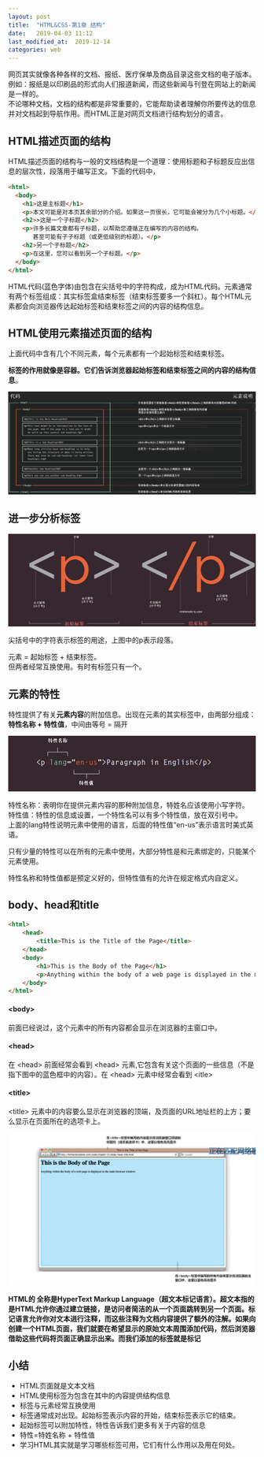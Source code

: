 ```yaml
---
layout: post
title:  "HTML&CSS-第1章 结构"
date:   2019-04-03 11:12
last_modified_at:  2019-12-14
categories: web
---
```


网页其实就像各种各样的文档、报纸、医疗保单及商品目录这些文档的电子版本。例如：报纸是以印刷品的形式向人们报道新闻，而这些新闻与刊登在网站上的新闻是一样的。  
不论哪种文档，文档的结构都是非常重要的，它能帮助读者理解你所要传达的信息并对文档起到导航作用。而HTML正是对网页文档进行结构划分的语言。

<!--more-->
## HTML描述页面的结构

HTML描述页面的结构与一般的文档结构是一个道理：使用标题和子标题反应出信息的层次性，段落用于编写正文。下面的代码中，

```html
<html>
  <body>
    <h1>这是主标题</h1>
    <p>本文可能是对本页其余部分的介绍。如果这一页很长，它可能会被分为几个小标题。</p>
    <h2>>这是一个子标题</h2>
    <p>许多长篇文章都有子标题，以帮助您遵循正在编写的内容的结构。 
       甚至可能有子子标题（或更低级别的标题）。</p>
    <h2>另一个子标题</h2>
    <p>在这里，您可以看到另一个子标题。</p>
  </body>
</html>
```
HTML代码(蓝色字体)由包含在尖括号中的字符构成，成为HTML代码。元素通常有两个标签组成：其实标签盒结束标签（结束标签要多一个斜杠）。每个HTML元素都会向浏览器传达起始标签和结束标签之间的内容的结构信息。

## HTML使用元素描述页面的结构

上面代码中含有几个不同元素，每个元素都有一个起始标签和结束标签。

**标签的作用就像是容器。它们告诉浏览器起始标签和结束标签之间的内容的结构信息**。

![enter description here](/images/Posts/页面结构.png)

## 进一步分析标签

![enter description here](/images/Posts/标签.png)

尖括号中的字符表示标签的用途，上图中的p表示段落。

元素 = 起始标签 + 结束标签。  
但两者经常互换使用。有时有标签只有一个。

## 元素的特性

特性提供了有关**元素内容**的附加信息。出现在元素的其实标签中，由两部分组成：  
**特性名称 + 特性值**，中间由等号 = 隔开

![enter description here](/images/Posts/特性.png)

特性名称：表明你在提供元素内容的那种附加信息，特姓名应该使用小写字符。  
特性值：特性的信息或设置，一个特性名可以有多个特性值，放在双引号中。  
上面的lang特性说明元素中使用的语言，后面的特性值“en-us”表示语言时美式英语。

只有少量的特性可以在所有的元素中使用，大部分特性是和元素绑定的，只能某个元素使用。

特性名称和特性值都是预定义好的，但特性值有的允许在规定格式内自定义。

## body、head和title

```html
<html>
	<head>
		<title>This is the Title of the Page</title>
	</head>
	<body>
		<h1>This is the Body of the Page</h1>
		<p>Anything within the body of a web page is displayed in the main browser window.</p>
	</body>
</html>
```
#### \<body>

前面已经说过，这个元素中的所有内容都会显示在浏览器的主窗口中。

#### \<head>
在 \<head> 前面经常会看到 \<head> 元素,它包含有关这个页面的一些信息（不是指下图中的蓝色框中的内容）。在 \<head> 元素中经常会看到 \<itle>

#### \<title>
\<title> 元素中的内容要么显示在浏览器的顶端，及页面的URL地址栏的上方；要么显示在页面所在的选项卡上。

![enter description here](/images/Posts/body-title.png)

**HTML的 全称是HyperText Markup Language（超文本标记语言）。超文本指的是HTML允许你通过建立链接，是访问者简洁的从一个页面跳转到另一个页面。标记语言允许你对文本进行注释，而这些注释为文档内容提供了额外的注解。如果向创建一个HTML页面，我们就要在希望显示的原始文本周围添加代码，然后浏览器借助这些代码将页面正确显示出来。而我们添加的标签就是标记**

## 小结

 - HTML页面就是文本文档
 - HTML使用标签为包含在其中的内容提供结构信息
 - 标签与元素经常互换使用
 - 标签通常成对出现。起始标签表示内容的开始，结束标签表示它的结束。
 - 起始标签可以附加特性，特性告诉我们更多有关于内容的信息
 - 特性=特姓名称 + 特性值
 - 学习HTML其实就是学习哪些标签可用，它们有什么作用以及用在何处。

